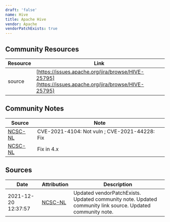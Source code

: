 ```yaml
---
draft: 'false'
name: Hive
title: Apache Hive
vendor: Apache
vendorPatchExists: true
---
```



## Community Resources
| Resource | Link |
| --- | --- |
| source | [https://issues.apache.org/jira/browse/HIVE-25795](https://issues.apache.org/jira/browse/HIVE-25795) |

## Community Notes
| Source | Note |
| --- | --- |
| [NCSC-NL](https://github.com/NCSC-NL/log4shell/blob/main/software/README.md) | CVE-2021-4104: Not vuln ; CVE-2021-44228: Fix </ul> |
| [NCSC-NL](https://github.com/NCSC-NL/log4shell/blob/main/software/README.md) | Fix in 4.x |

## Sources
| Date | Attribution | Description |
| --- | --- | --- |
| 2021-12-20 12:37:57 | [NCSC-NL](https://github.com/NCSC-NL/log4shell/blob/main/software/README.md) | Updated vendorPatchExists. Updated community note. Updated community link source. Updated community note.  |
